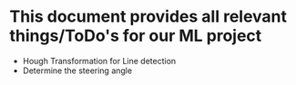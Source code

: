 # This document provides all relevant things/ToDo's for our ML project

- Hough Transformation for Line detection
- Determine the steering angle